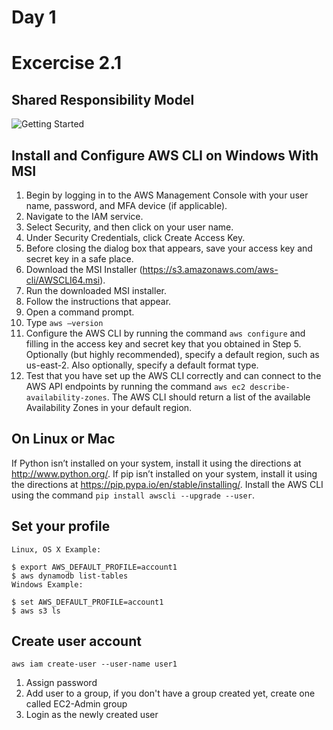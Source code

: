 # Day 1
# Excercise 2.1

## Shared Responsibility Model
![Getting Started](
https://d1.awsstatic.com/security-center/Shared_Responsibility_Model_V2.59d1eccec334b366627e9295b304202faf7b899b.jpg)



## Install and Configure AWS CLI on Windows With MSI
1. Begin by logging in to the AWS Management Console with your user name, password, and MFA device (if applicable). 
2. Navigate to the IAM service. 
3. Select Security, and then click on your user name. 
4. Under Security Credentials, click Create Access Key. 
5. Before closing the dialog box that appears, save your access key and secret key in a safe place. 
6. Download the MSI Installer (https://s3.amazonaws.com/aws-cli/AWSCLI64.msi). ​
7. Run the downloaded MSI installer. 
8. Follow the instructions that appear. 
9. Open a command prompt. 
10. Type `aws –version` 
11. Configure the AWS CLI by running the command `aws configure` and filling in the access key and secret key that you obtained in Step 5. Optionally (but highly recommended), specify a default region, such as us-east-2. Also optionally, specify a default format type.
12. Test that you have set up the AWS CLI correctly and can connect to the AWS API endpoints by running the command `aws ec2 describe-availability-zones`. The AWS CLI should return a list of the available Availability Zones in your default region.

## On Linux or Mac
If Python isn’t installed on your system, install it using the directions at http://www.python.org/. If pip isn’t installed on your system, install it using the directions at https://pip.pypa.io/en/stable/installing/. Install the AWS CLI using the command `pip install awscli --upgrade --user`.

## Set your profile
```
Linux, OS X Example:

$ export AWS_DEFAULT_PROFILE=account1
$ aws dynamodb list-tables
Windows Example:

$ set AWS_DEFAULT_PROFILE=account1
$ aws s3 ls
```

## Create user account

`aws iam create-user --user-name user1`

1. Assign password
2. Add user to a group, if you don't have a group created yet, create one called EC2-Admin group
3. Login as the newly created user
